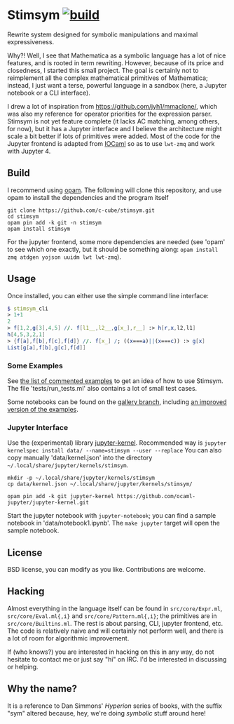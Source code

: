 # Stimsym [![build](https://github.com/c-cube/stimsym/actions/workflows/main.yml/badge.svg)](https://github.com/c-cube/stimsym/actions/workflows/main.yml)

Rewrite system designed for symbolic manipulations and maximal expressiveness.

Why?! Well, I see that Mathematica as a symbolic language has a lot of
nice features, and is rooted in term rewriting. However, because of
its price and closedness, I started this small project. The goal is certainly
not to reimplement all the complex mathematical primitives of Mathematica;
instead, I just want a terse, powerful language in a sandbox (here, a Jupyter
notebook or a CLI interface).

I drew a lot of inspiration from https://github.com/jyh1/mmaclone/, which
was also my reference for operator priorities for the expression parser.
Stimsym is not yet feature complete (it lacks AC matching, among others,
for now), but it has a Jupyter interface and I believe the architecture might
scale a bit better if lots of primitives were added. Most of the code
for the Jupyter frontend is adapted from
[IOCaml](https://github.com/andrewray/iocaml)
so as to use `lwt-zmq` and work with Jupyter 4.

## Build

I recommend using [opam](https://opam.ocaml.org). The following will
clone this repository, and use opam to install the dependencies and
the program itself

```
git clone https://github.com/c-cube/stimsym.git
cd stimsym
opam pin add -k git -n stimsym
opam install stimsym
```

For the jupyter frontend, some more dependencies are needed (see 'opam' to
see which one exactly, but it should be something along:
`opam install zmq atdgen yojson uuidm lwt lwt-zmq`).

## Usage

Once installed, you can either use the simple command line interface:

```mathematica
$ stimsym_cli
> 1+1
2
> f[1,2,g[3],4,5] //. f[l1__,l2__,g[x_],r__] :> h[r,x,l2,l1]
h[4,5,3,2,1]
> {f[a],f[b],f[c],f[d]} //. f[x_] /; ((x===a)||(x===c)) :> g[x]
List[g[a],f[b],g[c],f[d]]
```

### Some Examples

See [the list of commented examples](doc/examples.adoc) to
get an idea of how to use Stimsym.
The file 'tests/run_tests.ml' also contains a lot of small test cases.

Some notebooks can be found on
the [gallery branch](https://github.com/c-cube/stimsym/tree/gallery),
including [an improved version of the examples](https://github.com/c-cube/stimsym/blob/gallery/data/notebook_examples.ipynb).

### Jupyter Interface

Use the (experimental) library
[jupyter-kernel](https://github.com/ocaml-jupyter/jupyter-kernel).
Recommended way is
`jupyter kernelspec install data/ --name=stimsym --user --replace`
You can also copy manually 'data/kernel.json' into the directory
`~/.local/share/jupyter/kernels/stimsym`.

```
mkdir -p ~/.local/share/jupyter/kernels/stimsym
cp data/kernel.json ~/.local/share/jupyter/kernels/stimsym/

opam pin add -k git jupyter-kernel https://github.com/ocaml-jupyter/jupyter-kernel.git
```

Start the jupyter notebook with `jupyter-notebook`;
you can find a sample notebook in 'data/notebook1.ipynb'. The `make jupyter`
target will open the sample notebook.

## License

BSD license, you can modify as you like. Contributions are welcome.

## Hacking

Almost everything in the language itself can be found in `src/core/Expr.ml`,
`src/core/Eval.ml{,i}` and `src/core/Pattern.ml{,i}`;
the primitives are in `src/core/Builtins.ml`.
The rest is about parsing, CLI, jupyter frontend, etc. The code is relatively
naive and will certainly not perform well, and there is a lot of room for
algorithmic improvement.

If (who knows?) you are interested in hacking on this in any way, do not
hesitate to contact me or just say "hi" on IRC. I'd be interested in
discussing or helping.

## Why the name?

It is a reference to Dan Simmons' _Hyperion_ series of books, with the
suffix "sym" altered because, hey, we're doing _symbolic_ stuff around here!

